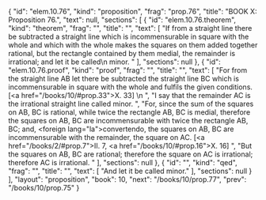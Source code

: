{
  "id": "elem.10.76",
  "kind": "proposition",
  "frag": "prop.76",
  "title": "BOOK X: Proposition 76.",
  "text": null,
  "sections": [
    {
      "id": "elem.10.76.theorem",
      "kind": "theorem",
      "frag": "",
      "title": "",
      "text": [
        "If from a straight line there be subtracted a straight line which is incommensurable in square with the whole and which with the whole makes the squares on them added together rational, but the rectangle contained by them medial, the remainder is irrational; and let it be called\n       minor. "
      ],
      "sections": null
    },
    {
      "id": "elem.10.76.proof",
      "kind": "proof",
      "frag": "",
      "title": "",
      "text": [
        "For from the straight line AB let there be subtracted the straight line BC which is incommensurable in square with the whole and fulfils the given conditions. [<a href=\"/books/10/#prop.33\">X. 33</a>] \n      ",
        "I say that the remainder AC is the irrational straight line called minor. ",
        "For, since the sum of the squares on AB, BC is rational, while twice the rectangle AB, BC is medial, therefore the squares on AB, BC are incommensurable with twice the rectangle AB, BC; and, <foreign lang=\"la\">convertendo</foreign>, the squares on AB, BC are incommensurable with the remainder, the square on AC. [<a href=\"/books/2/#prop.7\">II. 7</a>, <a href=\"/books/10/#prop.16\">X. 16</a>] ",
        "But the squares on AB, BC are rational; therefore the square on AC is irrational; therefore AC is irrational. "
      ],
      "sections": null
    },
    {
      "id": "",
      "kind": "qed",
      "frag": "",
      "title": "",
      "text": [
        "And let it be called minor."
      ],
      "sections": null
    }
  ],
  "layout": "proposition",
  "book": 10,
  "next": "/books/10/prop.77",
  "prev": "/books/10/prop.75"
}
